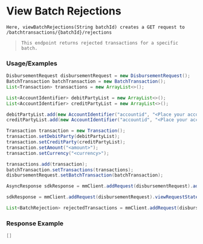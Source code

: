 # View Batch Rejections

`Here, viewBatchRejections(String batchId) creates a GET request to /batchtransactions/{batchId}/rejections`

> `This endpoint returns rejected transactions for a specific batch.`

### Usage/Examples

```java
DisbursementRequest disbursementRequest = new DisbursementRequest();
BatchTransaction batchTransaction = new BatchTransaction();
List<Transaction> transactions = new ArrayList<>();

List<AccountIdentifier> debitPartyList = new ArrayList<>();
List<AccountIdentifier> creditPartyList = new ArrayList<>();

debitPartyList.add(new AccountIdentifier("accountid", "<Place your account id of debit party here>"));
creditPartyList.add(new AccountIdentifier("accountid", "<Place your account id of credit party here>"));

Transaction transaction = new Transaction();
transaction.setDebitParty(debitPartyList);
transaction.setCreditParty(creditPartyList);
transaction.setAmount("<amount>");
transaction.setCurrency("<currency>");

transactions.add(transaction);
batchTransaction.setTransactions(transactions);
disbursementRequest.setBatchTransaction(batchTransaction);

AsyncResponse sdkResponse = mmClient.addRequest(disbursementRequest).addCallBack("<Place your callback URL>").createBatchTransaction();

sdkResponse = mmClient.addRequest(disbursementRequest).viewRequestState(sdkResponse.getServerCorrelationId());

List<BatchRejection> rejectedTransactions = mmClient.addRequest(disbursementRequest).viewBatchRejections(sdkResponse.getObjectReference());
``` 

### Response Example

```java
[]
```
